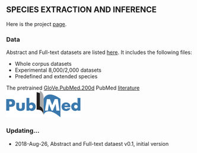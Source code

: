## SPECIES EXTRACTION AND INFERENCE

Here is the project [page](https://sssgrowth.github.io/ATT_SPECIES/).    

### Data

Abstract and Full-text datasets are listed [here](https://drive.google.com/drive/folders/1VIHEbRtPeWo66L6zaEjyv30qizC_fdQB?usp=sharing). It includes the following files:

+ Whole corpus datasets
+ Experimental 8,000/2,000 datasets
+ Predefined and extended species

The pretrained [GloVe.PubMed.200d](d) 
PubMed [literature](https://www.ncbi.nlm.nih.gov/pubmed/)  
 <img src="./icon/pubmed.png" width="200">

### Updating...

* 2018-Aug-26, Abstract and Full-text dataest v0.1, initial version


